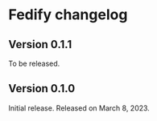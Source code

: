 <!-- deno-fmt-ignore-file -->

Fedify changelog
================

Version 0.1.1
-------------

To be released.


Version 0.1.0
-------------

Initial release.  Released on March 8, 2023.
